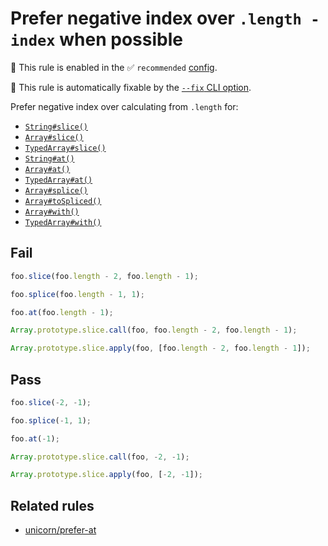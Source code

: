# Prefer negative index over `.length - index` when possible

💼 This rule is enabled in the ✅ `recommended` [config](https://github.com/sindresorhus/eslint-plugin-unicorn#preset-configs).

🔧 This rule is automatically fixable by the [`--fix` CLI option](https://eslint.org/docs/latest/user-guide/command-line-interface#--fix).

<!-- end auto-generated rule header -->
<!-- Do not manually modify this header. Run: `npm run fix:eslint-docs` -->

Prefer negative index over calculating from `.length` for:

- [`String#slice()`](https://developer.mozilla.org/en-US/docs/Web/JavaScript/Reference/Global_Objects/String/slice)
- [`Array#slice()`](https://developer.mozilla.org/en-US/docs/Web/JavaScript/Reference/Global_Objects/Array/slice)
- [`TypedArray#slice()`](https://developer.mozilla.org/en-US/docs/Web/JavaScript/Reference/Global_Objects/TypedArray/slice)
- [`String#at()`](https://developer.mozilla.org/en-US/docs/Web/JavaScript/Reference/Global_Objects/String/at)
- [`Array#at()`](https://developer.mozilla.org/en-US/docs/Web/JavaScript/Reference/Global_Objects/Array/at)
- [`TypedArray#at()`](https://developer.mozilla.org/en-US/docs/Web/JavaScript/Reference/Global_Objects/TypedArray/at)
- [`Array#splice()`](https://developer.mozilla.org/en-US/docs/Web/JavaScript/Reference/Global_Objects/Array/splice)
- [`Array#toSpliced()`](https://github.com/tc39/proposal-change-array-by-copy#overview)
- [`Array#with()`](https://github.com/tc39/proposal-change-array-by-copy#overview)
- [`TypedArray#with()`](https://github.com/tc39/proposal-change-array-by-copy#overview)

<!--
TODO: Use MDN links when available
- [`Array#toSpliced()`](https://developer.mozilla.org/en-US/docs/Web/JavaScript/Reference/Global_Objects/Array/toSpliced)
- [`Array#with()`](https://developer.mozilla.org/en-US/docs/Web/JavaScript/Reference/Global_Objects/Array/with)
- [`TypedArray#with()`](https://developer.mozilla.org/en-US/docs/Web/JavaScript/Reference/Global_Objects/TypedArray/with)
-->

## Fail

```js
foo.slice(foo.length - 2, foo.length - 1);
```

```js
foo.splice(foo.length - 1, 1);
```

```js
foo.at(foo.length - 1);
```

```js
Array.prototype.slice.call(foo, foo.length - 2, foo.length - 1);
```

```js
Array.prototype.slice.apply(foo, [foo.length - 2, foo.length - 1]);
```

## Pass

```js
foo.slice(-2, -1);
```

```js
foo.splice(-1, 1);
```

```js
foo.at(-1);
```

```js
Array.prototype.slice.call(foo, -2, -1);
```

```js
Array.prototype.slice.apply(foo, [-2, -1]);
```

## Related rules

- [unicorn/prefer-at](./prefer-at.md)
